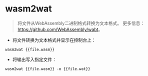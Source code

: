 # wasm2wat

> 将文件从WebAssembly二进制格式转换为文本格式。
> 更多信息：<https://github.com/WebAssembly/wabt>。

- 将文件转换为文本格式并显示在控制台上：

`wasm2wat {{file.wasm}}`

- 将输出写入指定文件：

`wasm2wat {{file.wasm}} -o {{file.wat}}`